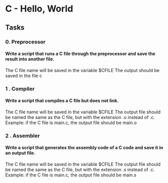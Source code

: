 # C - Hello, World

## Tasks

### 0. Preprocessor

#### Write a script that runs a C file through the preprocessor and save the result into another file.

The C file name will be saved in the variable $CFILE
The output should be saved in the file c

### 1 . Compiler

#### Write a script that compiles a C file but does not link.

The C file name will be saved in the variable $CFILE
The output file should be named the same as the C file, but with the extension .o instead of .c.
Example: if the C file is main.c, the output file should be main.o

### 2 . Assembler

#### Write a script that generates the assembly code of a C code and save it in an output file.

The C file name will be saved in the variable $CFILE
The output file should be named the same as the C file, but with the extension .s instead of .c.
Example: if the C file is main.c, the output file should be main.s

###
